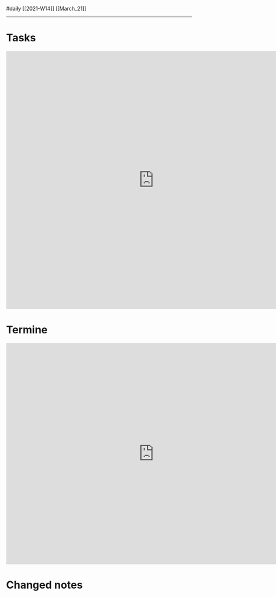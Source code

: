 #daily
[[2021-W14]]
[[March_21]]

---
# Tasks
<iframe src="https://pim.etesync.com/pim/tasks" style="border: 0" width="800" height="700" frameborder="0" scrolling="yes"></iframe>


# Termine
<iframe src="https://pim.etesync.com/pim/events" style="border: 0" width="800" height="600" frameborder="0" scrolling="no"></iframe>

# Changed notes
